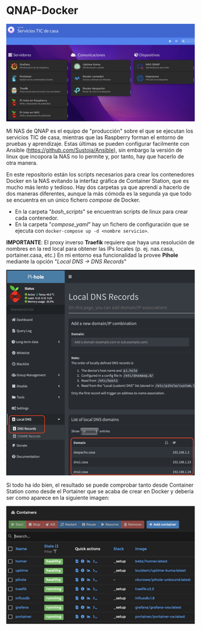 # QNAP-Docker

![](images/dashboard.jpg)

Mi NAS de QNAP es el equipo de "producción" sobre el que se ejecutan los servicios TIC de casa, mientras que las Raspberry forman el entorno de pruebas y aprendizaje. Estas últimas se pueden configurar facilmente con Ansible (https://github.com/Sustoja/Ansible), sin embargo la versión de linux que incopora la NAS no lo permite y, por tanto, hay que hacerlo de otra manera.

En este repositorio están los scripts necesarios para crear los contenedores Docker en la NAS evitando la interfaz gráfica de Container Station, que es mucho más lento y tedioso. Hay dos carpetas ya que aprendí a hacerlo de dos maneras diferentes, aunque la más cómoda es la segunda ya que todo se encuentra en un único fichero _compose_ de Docker.
- En la carpeta "_bash_scripts_" se encuentran scripts de linux para crear cada contenedor.
- En la carpeta "_compose_yaml_" hay un fichero de configuración que se ejecuta con ```docker-compose up -d <nombre servicio>```.

**IMPORTANTE**: El proxy inverso **Traefik** requiere que haya una resolución de nombres en la red local para obtener las IPs locales (p. ej. nas.casa, portainer.casa, etc.) En mi entorno esa funcionalidad la provee **Pihole** mediante la opción "_Local DNS -> DNS Records_"

![](images/DNSRecords.jpg)

Si todo ha ido bien, el resultado se puede comprobar tanto desde Container Station como desde el Portainer que se acaba de crear en Docker y debería ser como aparece en la siguiente imagen:

![](images/docker_servers.jpg)
